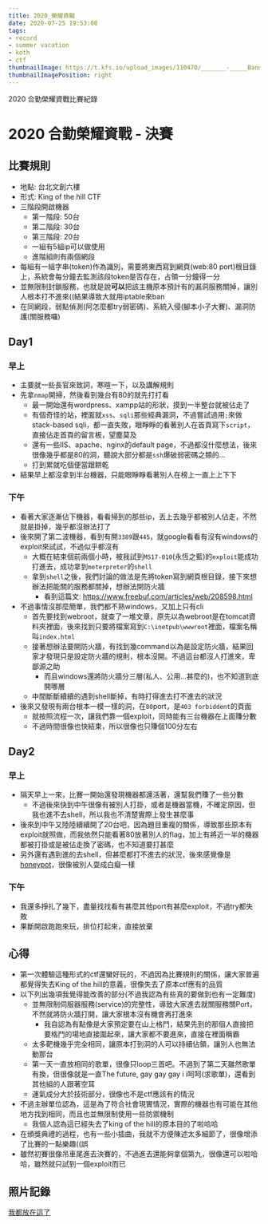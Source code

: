 ```yaml
---
title: 2020_榮耀資戰
date: 2020-07-25 19:53:08
tags:
- record
- summer vacation
- koth
- ctf
thumbnailImage: https://t.kfs.io/upload_images/110470/_______-_____Banner_1200x630_large.jpg
thumbnailImagePosition: right
---
```


2020 合勤榮耀資戰比賽紀錄
<!-- excerpt -->

# 2020 合勤榮耀資戰 - 決賽

## 比賽規則

- 地點: 台北文創六樓
- 形式: King of the hill CTF
- 三階段開啟機器
    - 第一階段: 50台
    - 第二階段: 30台
    - 第三階段: 20台
    - 一組有5組ip可以做使用
    - 進階組則有兩個網段
- 每組有一組字串(token)作為識別，需要將東西寫到網頁(web:80 port)根目錄上，系統會每分鐘去監測該段token是否存在，占領一分鐘得一分
- 並無限制封鎖服務，也就是說**可以**把該主機原本預計有的漏洞服務關掉，讓別人根本打不進來((結果導致大就用iptable來ban
- 在同網段，弱點偵測(阿怎麼都try弱密碼)、系統入侵(腳本小子大賽)、漏洞防護(關服務囉)

##  Day1

### 早上

- 主要就一些長官來致詞，寒暄一下，以及講解規則
- 先拿`nmap`開掃，然後看到幾台有80的就先打打看
    - 最一開始還有wordpress、xampp站的形狀，摸到一半整台就被佔走了
    - 有個奇怪的站，裡面就`xss`、`sqli`那些經典漏洞，不過嘗試過用`;`來做stack-based sqli，都一直失敗，眼睜睜的看著別人在首頁寫下`script`，直接佔走首頁的留言板，望塵莫及
    - 還有一些IIS、apache、nginx的default page，不過都沒什麼想法，後來很像幾乎都是80的洞，聽說大部分都是`ssh`爆破弱密碼之類的...
    - 打到累就吃個便當跟餅乾
- 結果早上都沒拿到半台機器，只能眼睜睜看著別人在榜上一直上上下下

### 下午

- 看著大家逐漸佔下機器，看看掃到的那些ip，丟上去幾乎都被別人佔走，不然就是掛掉，幾乎都沒辦法打了
- 後來開了第二波機器，看到有開`3389`跟`445`，就google看看有沒有windows的exploit來試試，不過似乎都沒有
    - 大概在結束個前兩個小時，被我試到`MS17-010`(永恆之藍)的`exploit`能成功打進去，成功拿到`meterpreter`的`shell`
    - 拿到`shell`之後，我們討論的做法是先將token寫到網頁根目錄，接下來想辦法把能關的服務都關掉，想辦法開防火牆
        - 看到這篇文: https://www.freebuf.com/articles/web/208598.html
- 不過事情沒那麼簡單，我們都不熟windows，又加上只有cli
    - 首先要找到webroot，就查了一堆文章，原先以為webroot是在tomcat資料夾裡面，後來找到只要將檔案寫到`C:\inetpub\wwwroot`裡面，檔案名稱叫`index.html`
    - 接著想辦法要開防火牆，有找到幾command以為是設定防火牆，結果回家才發現只是設定防火牆的規則，根本沒開。不過這台都沒人打進來，卑鄙源之助
        - 而且windows還將防火牆分三層(私人、公用...甚麼的)，也不知道到底開哪層
    - 中間斷斷續續的遇到shell斷掉，有時打得進去打不進去的狀況
- 後來又發現有兩台根本一模一樣的洞，在`80`port，是`403 forbiddent`的頁面
    - 就按照流程一次，讓我們靠一個exploit，同時能有三台機器在上面賺分數
    - 不過時間很像也快結束，所以很像也只賺個100分左右


## Day2

### 早上

- 隔天早上一來，比賽一開始還發現機器都還活著，還幫我們賺了一些分數
    - 不過後來快到中午很像有被別人打掛，或者是機器當機，不確定原因，但我也進不去shell，所以我也不清楚實際上發生甚麼事
- 後來到中午又陸陸續續開了20台吧，因為題目重複的關係，導致那些原本有exploit就照做，而我依然只能看著80放著別人的flag，加上有將近一半的機器都被打掛或是被佔走換了密碼，也不知道要打甚麼
- 另外還有遇到進的去shell，但甚麼都打不進去的狀況，後來感覺像是[honeypot](https://zh.wikipedia.org/wiki/%E8%9C%9C%E7%BD%90_(%E9%9B%BB%E8%85%A6%E7%A7%91%E5%AD%B8))，很像被別人耍成白癡一樣


### 下午

- 我還多掙扎了幾下，盡量找找看有甚麼其他port有甚麼exploit，不過try都失敗
- 果斷開啟跑跑來玩，排位打起來，直接放棄


## 心得

- 第一次體驗這種形式的ctf還蠻好玩的，不過因為比賽規則的關係，讓大家普遍都覺得失去King of the hill的意義，很像失去了原本ctf應有的品質
- 以下列出幾項我覺得能改善的部分(不過我認為有些真的要做到也有一定難度)
    - 並無限制伺服器服務(service)的完整性，導致大家進去就關服務關Port，不然就將防火牆打開，讓大家根本沒有機會再打進來
        - 我自認為有點像是大家預定要在山上格鬥，結果先到的那個人直接把要格鬥的場地直接圍起來，讓大家都不要進來，直接在裡面稱霸
    - 太多靶機幾乎完全相同，讓原本打到洞的人可以持續佔領，讓別人也無法動那台
    - 第一天一直放相同的歌單，很像只loop三首吧。不過到了第二天雖然歌單有換，但很像就是一直The future, gay gay gay i i呵呵(求歌單)，還看到其他組的人跟著空耳
    - 運氣成分大於技術部分，很像也不是ctf應該有的情況
- 不過主辦單位認為，這是為了符合社會現實情況，實際的機器也有可能在其他地方找到相同，而且也並無限制使用一些防禦機制
    - 我個人認為這已經失去了king of the hill的原本目的了啦哈哈
- 在頒獎典禮的過程，也有一些小插曲，我就不方便陳述太多細節了，很像增添了比賽的一點樂趣((誤
- 雖然初賽很像吊車尾進去決賽的，不過進去還能夠拿個第九，很像還可以啦哈哈，雖然就只試到一個exploit而已

## 照片記錄

[我都放在這了](https://photos.app.goo.gl/TDsrgFK1LMjHDQP67)


